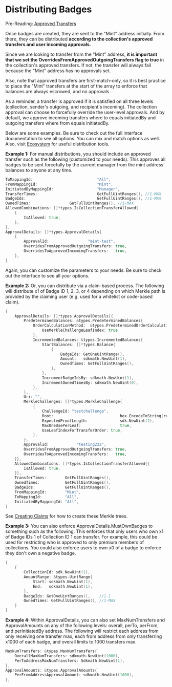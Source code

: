 # Distributing Badges

Pre-Reading: [Approved Transfers](../concepts/approved-transfers.md)



Once badges are created, they are sent to the "Mint" address initially. From there, they can be distributed **according to the collection's approved transfers and user incoming approvals.**&#x20;

Since we are looking to transfer from the "Mint" address, **it is important that we set the OverridesFromApprovedOutgoingTransfers flag to true** in the collection's approved transfers. If not, the transfer will always fail because the "Mint" address has no approvals set.&#x20;

Also, note that approved transfers are first-match-only, so it is best practice to place the "Mint" transfers at the start of the array to enforce that balances are always escrowed, and no approvals&#x20;



As a reminder, a transfer is approved if it is satisfied on all three levels (collection, sender's outgoing, and recipient's incoming). The collection approval can choose to forcefully override the user-level approvals. And by default, we approve incoming transfers where to equals initiatedBy and outgoing transfers where from equals initiatedBy.





Below are some examples. Be sure to check out the full interface documentation to see all options. You can mix and match options as well. Also, visit [Ecosystem](../../overview/ecosystem.md) for useful distribution tools.

**Example 1:** For manual distributions, you should include an approved transfer such as the following (customized to your needs). This approves all badges to be sent forcefully by the current manager from the mint address' balances to anyone at any time.&#x20;

```go
ToMappingId:                            "All",
FromMappingId:                          "Mint",
InitiatedByMappingId:                   "Manager",
TransferTimes:                          GetFullUintRanges(), //1-MAX
BadgeIds:                               GetFullUintRanges(), //1-MAX
OwnedTimes: 				GetFullUintRanges(), //1-MAX
AllowedCombinations: []*types.IsCollectionTransferAllowed{
	{
		IsAllowed: true,
	},
},
ApprovalDetails: []*types.ApprovalDetails{
	{
		ApprovalId:                 "mint-test",
		OverridesFromApprovedOutgoingTransfers: true,
		OverridesToApprovedIncomingTransfers:   true,
	},
}
```

Again, you can customize the parameters to your needs. Be sure to check out the interface to see all your options.



**Example 2:** Or, you can distribute via a claim-based process. The following will distribute x1 of Badge ID 1, 2, 3, or 4 depending on which Merkle path is provided by the claiming user (e.g. used for a whitelist or code-based claim).

```go
{
	ApprovalDetails: []*types.ApprovalDetails{{
		PredeterminedBalances: &types.PredeterminedBalances{
			OrderCalculationMethod:  &types.PredeterminedOrderCalculationMethod{ 
				UseMerkleChallengeLeafIndex: true 
			},
			IncrementedBalances: &types.IncrementedBalances{
				StartBalances: []*types.Balance{
					{
						BadgeIds: GetOneUintRange(),
						Amount:   sdkmath.NewUint(1),
						OwnedTimes: GetFullUintRanges(),
					},
				},
				IncrementBadgeIdsBy: sdkmath.NewUint(1),
				IncrementOwnedTimesBy: sdkmath.NewUint(0),
			},
		},
		Uri: "",
		MerkleChallenges: []*types.MerkleChallenge{
			{
				ChallengeId: "testchallenge",
				Root:                             hex.EncodeToString(rootHash),
				ExpectedProofLength:              sdk.NewUint(2),
				MaxOneUsePerLeaf:                 true,
				UseLeafIndexForTransferOrder: true,
			},
		},
		ApprovalId:            "testing232",
		OverridesFromApprovedOutgoingTransfers: true,
		OverridesToApprovedIncomingTransfers:   true,
	}},
	AllowedCombinations: []*types.IsCollectionTransferAllowed{{
		IsAllowed: true,
	}},
	TransferTimes:        GetFullUintRanges(),
	OwnedTimes: 	      GetFullUintRanges(),
	BadgeIds:             GetFullUintRanges(),
	FromMappingId:        "Mint",
	ToMappingId:          "All",
	InitiatedByMappingId: "All",
}
```

See [Creating Claims](../tutorials/create-merkle-claim.md) for how to create these Merkle trees.



**Example 3:** You can also enforce ApprovalDetails.MustOwnBadges to something such as the following. This enforces that only users who own x1 of Badge IDs 1 of Collection ID 1 can transfer. For example, this could be used for restricting who is approved to only premium members of collections. You could also enforce users to own x0 of a badge to enforce they don't own a negative badge.&#x20;

```go
{
	{
		CollectionId: sdk.NewUint(1),
		AmountRange: &types.UintRange{
			Start: sdkmath.NewUint(1),
			End:   sdkmath.NewUint(1),
		},
		BadgeIds: GetOneUintRanges(),    //1-1
		OwnedTimes: GetFullUintRanges(), //1-MAX
	}
}
```



**Example 4:** Within ApprovalDetails, you can also set MaxNumTransfers and ApprovalAmounts on any of the following levels: overall, perTo, perFrom, and perInitiatedBy address. The following will restrict each address from only receiving one transfer max, each from address from only transferring x1000 of each badge, and overall limits to 1000 transfers max.

```go
MaxNumTransfers: &types.MaxNumTransfers{
	OverallMaxNumTransfers: sdkmath.NewUint(1000),
	PerToAddressMaxNumTransfers: Sdkmath.NewUint(1),
},
ApprovalAmounts: &types.ApprovalAmounts{
	PerFromAddressApprovalAmount: sdkmath.NewUint(1000),
},
```

